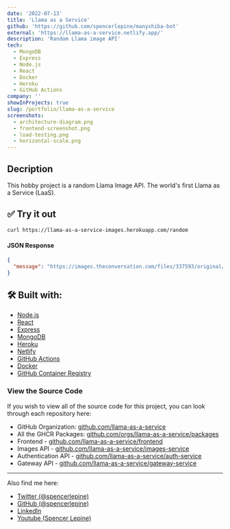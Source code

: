 ```yaml
---
date: '2022-07-13'
title: 'Llama as a Service'
github: 'https://github.com/spencerlepine/manyshiba-bot'
external: 'https://llama-as-a-service.netlify.app/'
description: 'Random Llama image API'
tech:
  - MongoDB
  - Express
  - Node.js
  - React
  - Docker
  - Heroku
  - GitHub Actions
company: ''
showInProjects: true
slug: /portfolio/llama-as-a-service
screenshots:
  - architecture-diagram.png
  - frontend-screenshot.png
  - load-testing.png
  - horizontal-scale.png
---
```


## Decription
This hobby project is a random Llama Image API. The world's first Llama as a Service (LaaS).
## ✅ Try it out

```sh
curl https://llama-as-a-service-images.herokuapp.com/random
```

#### JSON Response
```json
{
  "message": "https://images.theconversation.com/files/337593/original/file-20200526-106811-ql6d51.jpg?ixlib=rb-1.1.0&q=45&auto=format&w=1200&h=900.0&fit=crop"
}
```


## 🛠️ Built with:
 - [Node.js](https://nodejs.org/)
 - [React](https://reactjs.org/)
 - [Express](https://github.com/expressjs/express)
 - [MongoDB](https://www.mongodb.com/)
 - [Heroku](https://www.heroku.com/)
 - [Netlify](https://www.netlify.com/)
 - [GitHub Actions](https://github.com/features/actions)
 - [Docker](https://www.docker.com/)
 - [GitHub Container Registry](https://ghcr.io)

### View the Source Code
If you wish to view all of the source code for this project, you can look through each repository here:

- GitHub Organization: [github.com/llama-as-a-service](https://github.com/llama-as-a-service)
- All the GHCR Packages: [github.com/orgs/llama-as-a-service/packages](https://github.com/orgs/llama-as-a-service/packages)
- Frontend - [github.com/llama-as-a-service/frontend](https://github.com/llama-as-a-service/frontend)
- Images API - [github.com/llama-as-a-service/images-service](https://github.com/llama-as-a-service/images-service)
- Authentication API - [github.com/llama-as-a-service/auth-service](https://github.com/llama-as-a-service/auth-service)
- Gateway API - [github.com/llama-as-a-service/gateway-service](https://github.com/llama-as-a-service/gateway-service)

---

Also find me here:
* [Twitter (@spencerlepine)](https://twitter.com/SpencerLepine)
* [GitHub (@spencerlepine)](https://github.com/spencerlepine)
* [LinkedIn](https://www.linkedin.com/in/spencer-lepine/)
* [Youtube (Spencer Lepine)](https://www.youtube.com/channel/UCBL6vAHJZqUlyJp-rcFU55Q)
